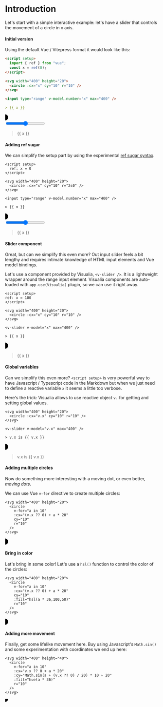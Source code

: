 # Introduction

Let's start with a simple interactive example: let's have a slider that controls the movement of a circle in x axis.

#### Initial version

Using the default Vue / Vitepress format it would look like this:

```md
<script setup>
  import { ref } from "vue";
  const x = ref(0);
</script>

<svg width="400" height="20">
  <circle :cx="x" cy="10" r="10" />
</svg>

<input type="range" v-model.number="x" max="400" />

> {{ x }}
```

<script setup>
  import { ref } from "vue";
  const x = ref(0);
</script>

<svg width="400" height="20">
  <circle :cx="x" cy="10" r="10" />
</svg>

<input type="range" v-model.number="x" max="400" />

> {{ x }}

#### Adding ref sugar

We can simplify the setup part by using the experimental [ref sugar syntax](https://github.com/vuejs/rfcs/pull/228).

```md{2}
<script setup>
  ref: x = 0
</script>

<svg width="400" height="20">
  <circle :cx="x" cy="10" r="2s0" />
</svg>

<input type="range" v-model.number="x" max="400" />

> {{ x }}
```

<svg width="400" height="20">
  <circle :cx="x" cy="10" r="10" />
</svg>

<input type="range" v-model.number="x" max="400" />

> {{ x }}

#### Slider component

Great, but can we simplify this even more? Out input slider feels a bit lengthy and requires intimate knowledge of HTML input elements and Vue model bindings.

Let's use a component provided by Visualia, `<v-slider />`. It is a lightweight wrapper around the range input element. Visualia components are auto-loaded with `app.use(Visualia)` plugin, so we can use it right away.

```md{9}
<script setup>
ref: x = 100
</script>

<svg width="400" height="20">
  <circle :cx="x" cy="10" r="10" />
</svg>

<v-slider v-model="x" max="400" />

> {{ x }}
```

<svg width="400" height="20">
  <circle :cx="x" cy="10" r="10" />
</svg>

<v-slider v-model="x" max="400" />

> {{ x }}

#### Global variables

Can we simplify this even more? `<script setup>` is very powerful way to have Javascript / Typescript code in the Markdown but when we just need to define a reactive variable `x` it seems a little too verbose.

Here's the trick: Visualia allows to use reactive object `v.` for getting and setting global values.

```md{2,5}
<svg width="400" height="20">
  <circle :cx="v.x" cy="10" r="10" />
</svg>

<v-slider v-model="v.x" max="400" />

> v.x is {{ v.x }}
```

<svg width="400" height="20">
  <circle :cx="v.x" cy="10" r="10" />
</svg>

<v-slider v-model="v.x" max="400" />

> v.x is {{ v.x }}

#### Adding multiple circles

Now do something more interesting with a moving dot, or even better, _moving dots_.

We can use Vue `v-for` directive to create multiple circles:

```md{3-4}
<svg width="400" height="20">
  <circle
    v-for="a in 10"
    :cx="(v.x ?? 0) + a * 20"
    cy="10"
    r="10"
  />
</svg>
```

<svg width="400" height="20">
  <circle
    v-for="a in 10"
    :cx="(v.x ?? 0) + a * 20"
    cy="10"
    r="10"
  />
</svg>

<v-slider v-model="v.x" max="400" />

#### Bring in color

Let's bring in some color! Let's use a `hsl()` function to control the color of the circles:

```md{7}
<svg width="400" height="20">
  <circle
    v-for="a in 10"
    :cx="(v.x ?? 0) + a * 20"
    cy="10"
    :fill="hsl(a * 36,100,50)"
    r="10"
  />
</svg>
```

<svg width="400" height="20">
  <circle
    v-for="a in 10"
    :cx="(v.x ?? 0) + a * 20"
    cy="10"
    :fill="hsl(a * 36,100,50)"
    r="10"
  />
</svg>

<v-slider v-model="v.x" max="400" />

#### Adding more movement

Finally, get some lifelike movement here. Buy using Javascript's `Math.sin()` and some experimentation with coordinates we end up here:

```md{5}
<svg width="400" height="40">
  <circle
    v-for="a in 10"
    :cx="v.x ?? 0 + a * 20"
    :cy="Math.sin(a + (v.x ?? 0) / 20) * 10 + 20"
    :fill="hue(a * 36)"
    r="10"
  />
</svg>
```

<svg width="400" height="40">
  <circle
    v-for="a in 10"
    :cx="(v.x ?? 0) + a * 20"
    :cy="Math.sin(a + (v.x ?? 0) / 20) * 10 + 20"
    :fill="hue(a * 36)"
    r="10"
  />
</svg>

<v-slider v-model="v.x" max="400" />

